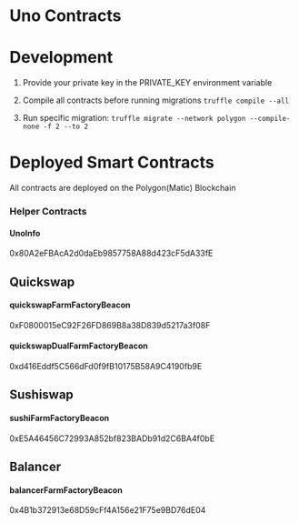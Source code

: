 # Uno Contracts 


# Development

1. Provide your private key in the PRIVATE_KEY environment variable

2. Compile all contracts before running migrations ```truffle compile --all```

3. Run specific migration: ```truffle migrate --network polygon --compile-none -f 2 --to 2```


# Deployed Smart Contracts

All contracts are deployed on the Polygon(Matic) Blockchain

### Helper Contracts

#### UnoInfo
0x80A2eFBAcA2d0daEb9857758A88d423cF5dA33fE

## Quickswap

#### quickswapFarmFactoryBeacon
0xF0800015eC92F26FD869B8a38D839d5217a3f08F

#### quickswapDualFarmFactoryBeacon
0xd416Eddf5C566dFd0f9fB10175B58A9C4190fb9E

## Sushiswap

#### sushiFarmFactoryBeacon
0xE5A46456C72993A852bf823BADb91d2C6BA4f0bE

## Balancer

#### balancerFarmFactoryBeacon
0x4B1b372913e68D59cFf4A156e21F75e9BD76dE04